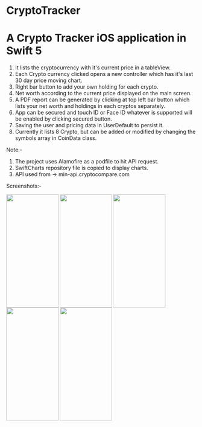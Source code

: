 # CryptoTracker

# A Crypto Tracker iOS application in Swift 5

1. It lists the cryptocurrency with it's current price in a tableView.
2. Each Crypto currency clicked opens a new controller which has it's last 30 day price moving chart.
3. Right bar button to add your own holding for each crypto.
4. Net worth according to the current price displayed on the main screen.
5. A PDF report can be generated by clicking at top left bar button which lists your net worth and holdings in each cryptos separately.
6. App can be secured and touch ID or Face ID whatever is supported will be enabled by clicking secured button.
7. Saving the user and pricing data in UserDefault to persist it.
8. Currently it lists 8 Crypto, but can be added or modified by changing the symbols array in CoinData class.

Note:- 
1. The project uses Alamofire as a podfile to hit API request.
2. SwiftCharts repository file is copied to display charts.
3. API used from -> min-api.cryptocompare.com

Screenshots:-

<a href="url"><img src="https://user-images.githubusercontent.com/35293880/122644953-61402e00-d135-11eb-9459-a766c4e31820.png" align="left" height="300" width="138.6" ></a>
<a href="url"><img src="https://user-images.githubusercontent.com/35293880/122644956-64d3b500-d135-11eb-9e79-ed49b5e12ec6.png" align="left" height="300" width="138.6" ></a>
<a href="url"><img src="https://user-images.githubusercontent.com/35293880/122645028-bbd98a00-d135-11eb-9f7b-774654434497.png" align="left" height="300" width="138.6" ></a>
<a href="url"><img src="https://user-images.githubusercontent.com/35293880/122645030-c09e3e00-d135-11eb-8b1b-008397f00b20.png" align="left" height="300" width="138.6" ></a>
<a href="url"><img src="https://user-images.githubusercontent.com/35293880/122644959-669d7880-d135-11eb-9d4a-090084134100.png" align="left" height="300" width="138.6" ></a>
